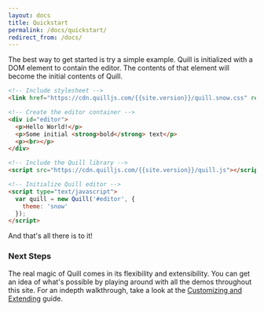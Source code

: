 ```yaml
---
layout: docs
title: Quickstart
permalink: /docs/quickstart/
redirect_from: /docs/
---
```


The best way to get started is try a simple example. Quill is initialized with a DOM element to contain the editor. The contents of that element will become the initial contents of Quill.

```html
<!-- Include stylesheet -->
<link href="https://cdn.quilljs.com/{{site.version}}/quill.snow.css" rel="stylesheet">

<!-- Create the editor container -->
<div id="editor">
  <p>Hello World!</p>
  <p>Some initial <strong>bold</strong> text</p>
  <p><br></p>
</div>

<!-- Include the Quill library -->
<script src="https://cdn.quilljs.com/{{site.version}}/quill.js"></script>

<!-- Initialize Quill editor -->
<script type="text/javascript">
  var quill = new Quill('#editor', {
    theme: 'snow'
  });
</script>
```

And that's all there is to it!


### Next Steps ###

The real magic of Quill comes in its flexibility and extensibility. You can get an idea of what's possible by playing around with all the demos throughout this site. For an indepth walkthrough, take a look at the [Customizing and Extending](/guides/customizing-and-extending/) guide.
